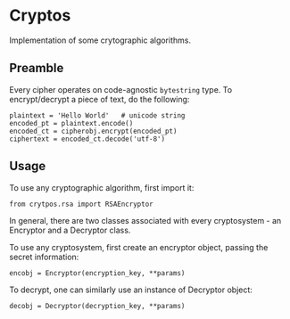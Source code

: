 # Cryptos

Implementation of some crytographic algorithms.

## Preamble

Every cipher operates on code-agnostic `bytestring` type. To encrypt/decrypt
a piece of text, do the following:
```
plaintext = 'Hello World'   # unicode string
encoded_pt = plaintext.encode()
encoded_ct = cipherobj.encrypt(encoded_pt)
ciphertext = encoded_ct.decode('utf-8')
```


## Usage

To use any cryptographic algorithm, first import it:
```
from crytpos.rsa import RSAEncryptor
```

In general, there are two classes associated with every cryptosystem - an Encryptor and
a Decryptor class.

To use any cryptosystem, first create an encryptor object, passing the secret information:
```
encobj = Encryptor(encryption_key, **params)
```
To decrypt, one can similarly use an instance of Decryptor object:
```
decobj = Decryptor(decryption_key, **params)
```
